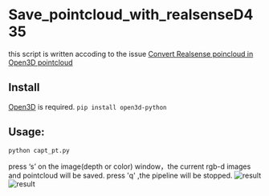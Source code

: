 # Save_pointcloud_with_realsenseD435
this script is written accoding to the issue [Convert Realsense poincloud in Open3D pointcloud](https://github.com/IntelVCL/Open3D/issues/473)

## Install
[Open3D](https://github.com/IntelVCL/Open3D) is required.
```pip install open3d-python```
## Usage:
```python capt_pt.py```

press ‘s’ on the image(depth or color) window，the current rgb-d images and pointcloud will be saved.
press 'q' ,the pipeline will be stopped.
![result](doc/result1.png)
![result](doc/result2.png)

